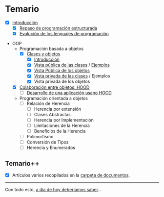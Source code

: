 # Temario

- [x] [Introducción](introduccion.md)
  - [x] [Repaso de programación estructurada](https://github.com/mmasias/23-24-prg1/blob/main/temario/README.md)
  - [x] [Evolución de los lenguajes de programación](evolucion.md)
- OOP
  - Programación basada a objetos
    - [x] [Clases y objetos](clasesObjetos.md)
      - [x] [Introducción](introVistas.md)
      - [x] [Vista pública de las clases](vistaPublicaClases.md) / [Ejemplos](vistaPublicaClasesEjemplos.md)
      - [x] [Vista Pública de los objetos](vistaPublicaObjetos.md)
      - [x] [Vista privada de las clases](vistaPrivadaClases.md) / Ejemplos
      - [x] Vista privada de los objetos
  - [x] [Colaboración entre objetos: HOOD](hood.md)
    - [ ] [Desarrollo de una aplicación usano HOOD](https://github.com/mmasias/tictactoe/blob/main/README.md) 
  - Programación orientada a objetos
    - [ ] Relación de Herencia
      - [ ] Herencia por extensión
      - [ ] Clases Abstractas
      - [ ] Herencia por Implementación
      - [ ] Limitaciones de la Herencia
      - [ ] Beneficios de la Herencia
    - [ ] Polimorfismo
    - [ ] Conversión de Tipos
    - [ ] Herencia y Enumerados

## Temario++

- [x] Artículos varios recopilados en la [carpeta de documentos](/documentos/README.md).

---

Con todo esto, [a día de hoy deberíamos saber](aDiaDeHoy.md)...


